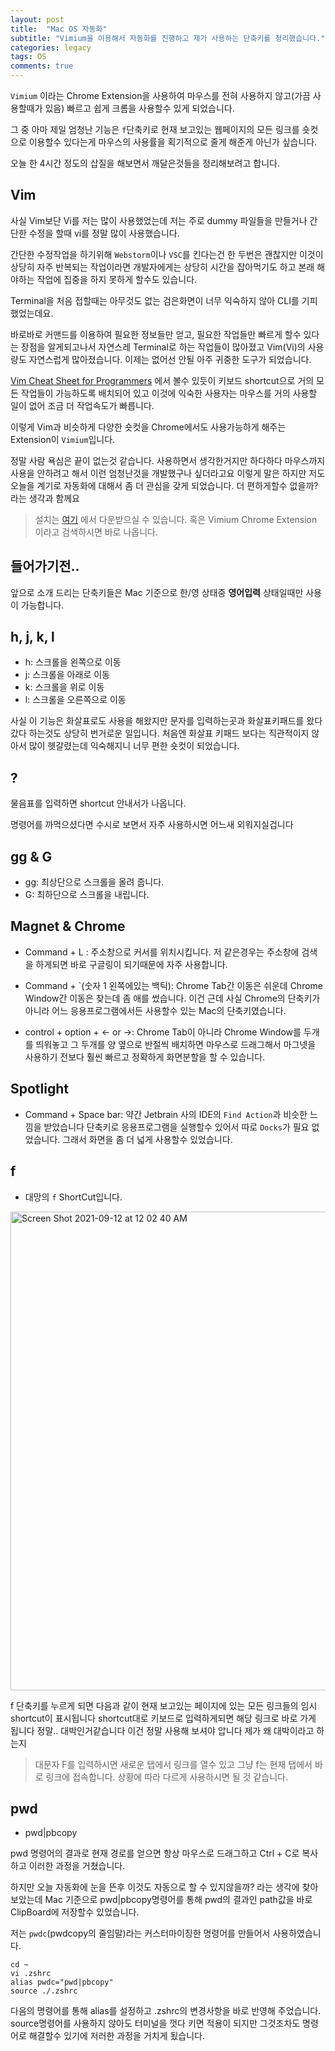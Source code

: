 ```yaml
---
layout: post
title:  "Mac OS 자동화"
subtitle: "Vimium을 이용해서 자동화를 진행하고 제가 사용하는 단축키를 정리했습니다."
categories: legacy
tags: OS
comments: true
---
```


`Vimium` 이라는 Chrome Extension을 사용하여 마우스를 전혀 사용하지 않고(가끔 사용할때가 있음) 빠르고 쉽게 크롬을 사용할수 있게 되었습니다.

그 중 아마 제일 엄청난 기능은 `f`단축키로 현재 보고있는 웹페이지의 모든 링크를 숏컷으로 이용할수 있다는게 마우스의 사용률을 획기적으로 줄게 해준게 아닌가 싶습니다.

오늘 한 4시간 정도의 삽질을 해보면서 깨달은것들을 정리해보려고 합니다.

## Vim

사실 Vim보단 Vi를 저는 많이 사용했었는데 저는 주로 dummy 파일들을 만들거나 간단한 수정을 할때 vi를 정말 많이 사용했습니다.

간단한 수정작업을 하기위해 `Webstorm`이나 `VSC`를 킨다는건 한 두번은 괜찮지만 이것이 상당히 자주 반복되는 작업이라면 개발자에게는 상당히 시간을 잡아먹기도 하고 본래 해야하는 작업에 집중을 하지 못하게 할수도 있습니다.

Terminal을 처음 접할때는 아무것도 없는 검은화면이 너무 익숙하지 않아 CLI를 기피했었는데요.

바로바로 커맨드를 이용하여 필요한 정보들만 얻고, 필요한 작업들만 빠르게 할수 있다는 장점을 알게되고나서 자연스레 Terminal로 하는 작업들이 많아졌고 Vim(Vi)의 사용량도 자연스럽게 많아졌습니다. 이제는 없어선 안될 아주 귀중한 도구가 되었습니다.

[Vim Cheat Sheet for Programmers](http://michael.peopleofhonoronly.com/vim/) 에서 볼수 있듯이 키보드 shortcut으로 거의 모든 작업들이 가능하도록 배치되어 있고 이것에 익숙한 사용자는 마우스를 거의 사용할 일이 없어 조금 더 작업속도가 빠릅니다.

이렇게 Vim과 비슷하게 다양한 숏컷을 Chrome에서도 사용가능하게 해주는 Extension이 `Vimium`입니다.

정말 사람 욕심은 끝이 없는것 같습니다. 사용하면서 생각한거지만 하다하다 마우스까지 사용을 안하려고 해서 이런 엄청난것을 개발했구나 싶더라고요 이렇게 말은 하지만 저도 오늘을 계기로 자동화에 대해서 좀 더 관심을 갖게 되었습니다. 더 편하게할수 없을까? 라는 생각과 함께요

> 설치는 [여기](https://chrome.google.com/webstore/detail/vimium/dbepggeogbaibhgnhhndojpepiihcmeb) 에서 다운받으실 수 있습니다. 혹은 Vimium Chrome Extension 이라고 검색하시면 바로 나옵니다.

## 들어가기전..

앞으로 소개 드리는 단축키들은 Mac 기준으로 한/영 상태중 **영어입력** 상태일때만 사용이 가능합니다.

## h, j, k, l

- h: 스크롤을 왼쪽으로 이동
- j: 스크롤을 아래로 이동
- k: 스크롤을 위로 이동
- l: 스크롤을 오른쪽으로 이동

사실 이 기능은 화살표로도 사용을 해왔지만 문자를 입력하는곳과 화살표키패드를 왔다갔다 하는것도 상당히 번거로운 일입니다. 처음엔 화살표 키패드 보다는 직관적이지 않아서 많이 헷갈렸는데 익숙해지니 너무 편한 숏컷이 되었습니다.

## ?

물음표를 입력하면 shortcut 안내서가 나옵니다.

명령어를 까먹으셨다면 수시로 보면서 자주 사용하시면 어느새 외워지실겁니다

## gg & G

- gg: 최상단으로 스크롤을 올려 줍니다.
- G: 최하단으로 스크롤을 내립니다.

## Magnet & Chrome

- Command + L : 주소창으로 커서를 위치시킵니다. 저 같은경우는 주소창에 검색을 하게되면 바로 구글링이 되기때문에 자주 사용합니다.

- Command + `(숫자 1 왼쪽에있는 백틱): Chrome Tab간 이동은 쉬운데 Chrome Window간 이동은 찾는데 좀 애를 썼습니다. 이건 근데 사실 Chrome의 단축키가 아니라 어느 응용프로그램에서든 사용할수 있는 Mac의 단축키였습니다.

- control + option + <- or ->: Chrome Tab이 아니라 Chrome Window를 두개를 띄워놓고 그 두개를 양 옆으로 반절씩 배치하면 마우스로 드래그해서 마그넷을 사용하기 전보다 훨씬 빠르고 정확하게 화면분할을 할 수 있습니다.

## Spotlight

- Command + Space bar: 약간 Jetbrain 사의 IDE의 `Find Action`과 비슷한 느낌을 받았습니다 단축키로 응용프로그램을 실행할수 있어서 따로 `Docks`가 필요 없었습니다. 그래서 화면을 좀 더 넓게 사용할수 있었습니다.

## f

- 대망의 `f` ShortCut입니다. 

<img width="766" alt="Screen Shot 2021-09-12 at 12 02 40 AM" src="https://user-images.githubusercontent.com/44861205/132952194-2fbe4f35-16d6-4d76-9713-899e3bfddcc6.png">

f 단축키를 누르게 되면 다음과 같이 현재 보고있는 페이지에 있는 모든 링크들의 임시 shortcut이 표시됩니다 shortcut대로 키보드로 입력하게되면 해당 링크로 바로 가게 됩니다 정말.. 대박인거같습니다 이건 정말 사용해 보셔야 압니다 제가 왜 대박이라고 하는지

> 대문자 F를 입력하시면 새로운 탭에서 링크를 열수 있고 그냥 f는 현재 탭에서 바로 링크에 접속합니다. 상황에 따라 다르게 사용하시면 될 것 같습니다.

## pwd

- pwd|pbcopy

pwd 명령어의 결과로 현재 경로를 얻으면 항상 마우스로 드래그하고 Ctrl + C로 복사하고 이러한 과정을 거쳤습니다.

하지만 오늘 자동화에 눈을 뜬후 이것도 자동으로 할 수 있지않을까? 라는 생각에 찾아보았는데 Mac 기준으로 pwd|pbcopy명령어를 통해 pwd의 결과인 path값을 바로 ClipBoard에 저장할수 있었습니다. 

저는 `pwdc`(pwdcopy의 줄임말)라는 커스터마이징한 명령어를 만들어서 사용하였습니다.

```shell
cd ~
vi .zshrc
alias pwdc="pwd|pbcopy"
source ./.zshrc
```

다음의 명령어를 통해 alias를 설정하고 .zshrc의 변경사항을 바로 반영해 주었습니다. source명령어를 사용하지 않아도 터미널을 껏다 키면 적용이 되지만 그것조차도 명령어로 해결할수 있기에 저러한 과정을 거치게 됬습니다.




